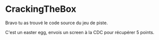 # CrackingTheBox

Bravo tu as trouvé le code source du jeu de piste.

C'est un easter egg, envois un screen à la CDC pour récupérer 5 points. 
